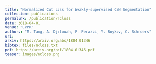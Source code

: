 ```yaml
---
title: "Normalized Cut Loss for Weakly-supervised CNN Segmentation"
collection: publications
permalink: /publication/ncloss
date: 2018-04-01
venue: "CVPR"
authors: "M. Tang, A. Djelouah, F. Perazzi, Y. Boykov, C. Schroers"
uri: 
arxiv: https://arxiv.org/abs/1804.01346
bibtex: files/ncloss.txt
pdf: https://arxiv.org/pdf/1804.01346.pdf
teaser: images/ncloss.png
---
```

